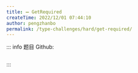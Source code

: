 ```yaml
---
title: ➖ GetRequired
createTime: 2022/12/01 07:44:10
author: pengzhanbo
permalink: /type-challenges/hard/get-required/
---
```


::: info 题目
Github: []()

```ts
```
:::
